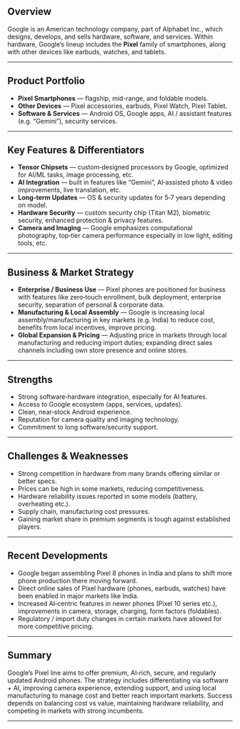 ## Overview

Google is an American technology company, part of Alphabet Inc., which designs, develops, and sells hardware, software, and services. Within hardware, Google’s lineup includes the **Pixel** family of smartphones, along with other devices like earbuds, watches, and tablets.

---

## Product Portfolio

- **Pixel Smartphones** — flagship, mid-range, and foldable models.  
- **Other Devices** — Pixel accessories, earbuds, Pixel Watch, Pixel Tablet.  
- **Software & Services** — Android OS, Google apps, AI / assistant features (e.g. “Gemini”), security services.  

---

## Key Features & Differentiators

- **Tensor Chipsets** — custom‑designed processors by Google, optimized for AI/ML tasks, image processing, etc.  
- **AI Integration** — built in features like “Gemini”, AI‑assisted photo & video improvements, live translation, etc.  
- **Long‑term Updates** — OS & security updates for 5‑7 years depending on model.  
- **Hardware Security** — custom security chip (Titan M2), biometric security, enhanced protection & privacy features.  
- **Camera and Imaging** — Google emphasizes computational photography, top‑tier camera performance especially in low light, editing tools, etc.  

---

## Business & Market Strategy

- **Enterprise / Business Use** — Pixel phones are positioned for business with features like zero‑touch enrollment, bulk deployment, enterprise security, separation of personal & corporate data.  
- **Manufacturing & Local Assembly** — Google is increasing local assembly/manufacturing in key markets (e.g. India) to reduce cost, benefits from local incentives, improve pricing.  
- **Global Expansion & Pricing** — Adjusting price in markets through local manufacturing and reducing import duties; expanding direct sales channels including own store presence and online stores.  

---

## Strengths

- Strong software‑hardware integration, especially for AI features.  
- Access to Google ecosystem (apps, services, updates).  
- Clean, near‑stock Android experience.  
- Reputation for camera quality and imaging technology.  
- Commitment to long software/security support.  

---

## Challenges & Weaknesses

- Strong competition in hardware from many brands offering similar or better specs.  
- Prices can be high in some markets, reducing competitiveness.  
- Hardware reliability issues reported in some models (battery, overheating etc.).  
- Supply chain, manufacturing cost pressures.  
- Gaining market share in premium segments is tough against established players.  

---

## Recent Developments

- Google began assembling Pixel 8 phones in India and plans to shift more phone production there moving forward.  
- Direct online sales of Pixel hardware (phones, earbuds, watches) have been enabled in major markets like India.  
- Increased AI‑centric features in newer phones (Pixel 10 series etc.), improvements in camera, storage, charging, form factors (foldables).  
- Regulatory / import duty changes in certain markets have allowed for more competitive pricing.  

---

## Summary

Google’s Pixel line aims to offer premium, AI‑rich, secure, and regularly updated Android phones. The strategy includes differentiating via software + AI, improving camera experience, extending support, and using local manufacturing to manage cost and better reach important markets. Success depends on balancing cost vs value, maintaining hardware reliability, and competing in markets with strong incumbents.

---
